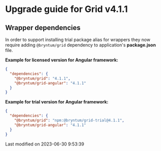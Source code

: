 # Upgrade guide for Grid v4.1.1

## Wrapper dependencies

In order to support installing trial package alias for wrappers they now require adding `@bryntum/grid` dependency to
application's **package.json** file.

**Example for licensed version for Angular framework:**

```json
{
  "dependencies": {
    "@bryntum/grid": "4.1.1",
    "@bryntum/grid-angular": "4.1.1"
  }
}
```

**Example for trial version for Angular framework:**

```json
{
  "dependencies": {
    "@bryntum/grid": "npm:@bryntum/grid-trial@4.1.1",
    "@bryntum/grid-angular": "4.1.1"
  }
}
```


<p class="last-modified">Last modified on 2023-06-30 9:53:39</p>